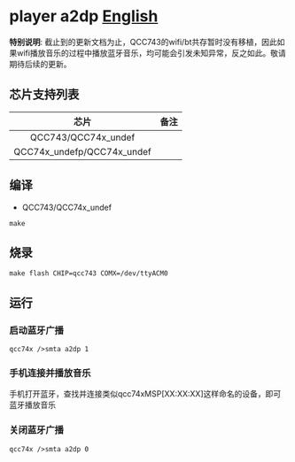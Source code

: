 # player a2dp [English](README.md)

**特别说明**: 截止到的更新文档为止，QCC743的wifi/bt共存暂时没有移植，因此如果wifi播放音乐的过程中播放蓝牙音乐，均可能会引发未知异常，反之如此。敬请期待后续的更新。

## 芯片支持列表

|      芯片        | 备注    |
|:----------------:|:------:|
|QCC743/QCC74x_undef       |        |
|QCC74x_undefp/QCC74x_undef      |        |

## 编译

- QCC743/QCC74x_undef

```
make
```

## 烧录

```
make flash CHIP=qcc743 COMX=/dev/ttyACM0
```

## 运行

### 启动蓝牙广播

```
qcc74x />smta a2dp 1
```

### 手机连接并播放音乐
手机打开蓝牙，查找并连接类似qcc74xMSP[XX:XX:XX]这样命名的设备，即可蓝牙播放音乐

### 关闭蓝牙广播

```
qcc74x />smta a2dp 0
```
